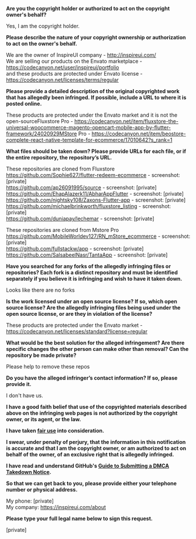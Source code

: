 **Are you the copyright holder or authorized to act on the copyright owner's behalf?**

Yes, I am the copyright holder.

**Please describe the nature of your copyright ownership or authorization to act on the owner's behalf.**

We are the owner of InspireUI company - http://inspireui.com/  
We are selling our products on the Envato marketplace - https://codecanyon.net/user/inspireui/portfolio  
and these products are protected under Envato license - https://codecanyon.net/licenses/terms/regular 

**Please provide a detailed description of the original copyrighted work that has allegedly been infringed. If possible, include a URL to where it is posted online.**

These products are protected under the Envato market and it is not the open-sourceFluxstore Pro - https://codecanyon.net/item/fluxstore-the-universal-woocommerce-magento-opencart-mobile-app-by-flutter-framework/24020929MStore Pro - https://codecanyon.net/item/beostore-complete-react-native-template-for-ecommerce/17010642?s_rank=1

**What files should be taken down? Please provide URLs for each file, or if the entire repository, the repository’s URL.**

These repositories are cloned from Fluxstore  
https://github.com/Sophie627/flutter-redeem-ecommerce - screenshot: [private]  
https://github.com/ap26091995/source - screenshot: [private]  
https://github.com/EhapAlazerk11/AbharAppFlutter - screenshot: [private]  
https://github.com/nightsky108/Zaxons-Flutter-app - screenshot: [private]  
https://github.com/michaelbrinkworth/fluxstore_listing - screenshot: [private]  
https://github.com/duniapay/lechemar - screenshot: [private]  

These repositories are cloned from Mstore Pro  
https://github.com/MobileWorldev127/RN_mStore_ecommerce - screenshot: [private]  
https://github.com/fullstackw/app - screenshot: [private]  
https://github.com/SalsabeelNasr/TantaApp - screenshot: [private]

**Have you searched for any forks of the allegedly infringing files or repositories? Each fork is a distinct repository and must be identified separately if you believe it is infringing and wish to have it taken down.**

Looks like there are no forks

**Is the work licensed under an open source license? If so, which open source license? Are the allegedly infringing files being used under the open source license, or are they in violation of the license?**

These products are protected under the Envato market - https://codecanyon.net/licenses/standard?license=regular

**What would be the best solution for the alleged infringement? Are there specific changes the other person can make other than removal? Can the repository be made private?**

Please help to remove these repos

**Do you have the alleged infringer’s contact information? If so, please provide it.**

I don't have us.

**I have a good faith belief that use of the copyrighted materials described above on the infringing web pages is not authorized by the copyright owner, or its agent, or the law.**

**I have taken <a href="https://www.lumendatabase.org/topics/22">fair use</a> into consideration.**

**I swear, under penalty of perjury, that the information in this notification is accurate and that I am the copyright owner, or am authorized to act on behalf of the owner, of an exclusive right that is allegedly infringed.**

**I have read and understand GitHub's <a href="https://help.github.com/articles/guide-to-submitting-a-dmca-takedown-notice/">Guide to Submitting a DMCA Takedown Notice</a>.**

**So that we can get back to you, please provide either your telephone number or physical address.**

My phone: [private]  
My company: https://inspireui.com/about

**Please type your full legal name below to sign this request.**

[private]
